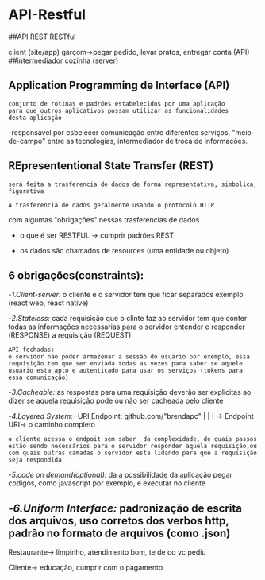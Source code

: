 # API-Restful

##API REST RESTful

client (site/app)
garçom->pegar pedido, levar pratos, entregar conta (API)  ##intermediador
cozinha (server)

## Application Programming de Interface (API)
    conjunto de rotinas e padrões estabelecidos por uma aplicação
    para que outros aplicativos possam utilizar as funcionalidades
    desta aplicação


-responsável por esbelecer comunicação entre diferentes serviços, "meio-de-campo" entre as tecnologias, intermediador de troca de informações.




## REpresententional State Transfer (REST)
    será feita a trasferencia de dados de forma representativa, simbolica, figurativa

    A trasferencia de dados geralmente usando o protocolo HTTP

com algumas "obrigações" nessas trasferencias de dados

- o que é ser RESTFUL -> cumprir padrões REST

- os dados são chamados de resources (uma entidade ou objeto)


## 6 obrigações(constraints): ##

-_1.Client-server:_
    o cliente e o servidor tem que ficar separados
    exemplo (react web, react native)

-_2.Stateless:_
    cada requisição que o clinte faz ao servidor tem que conter todas as informações necessarias para o servidor entender e responder (RESPONSE) a requisição (REQUEST)

    API fechadas:
    o servidor não poder armazenar a sessão do usuario por exemplo, essa requisição tem que ser enviada todas as vezes para saber se aquele usuario esta apto e autenticado para usar os serviços (tokens para essa comunicação)

-_3.Cacheable:_
    as respostas para uma requisição deverão ser explicitas ao dizer se aquela requisição pode ou não ser cacheada pelo cliente

-_4.Layered System:_
-URI,Endpoint:
github.com/"brendapc"
 |               |
 |               -> Endpoint
URI-> o caminho completo

    o cliente acessa o endpoit sem saber  da complexidade, de quais passos estão sendo necessários para o servidor responder aquela requisição,ou com quais outras camadas o servidor esta lidando para que a requisição seja respondida

-_5.code on demand(optional):_
 da a possibilidade da aplicação pegar codigos,
 como javascript por exemplo, e executar no cliente

-_6.Uniform Interface:_
    padronização de escrita dos arquivos, 
    uso corretos dos verbos http,
    padrão no formato de arquivos (como .json)
---------------------------------------
Restaurante->
limpinho,
atendimento bom,
te de oq vc pediu

Cliente->
educação,
cumprir com o pagamento